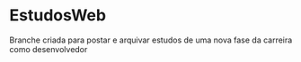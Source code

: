 # EstudosWeb
Branche criada para postar e arquivar estudos de uma nova fase da carreira como desenvolvedor
